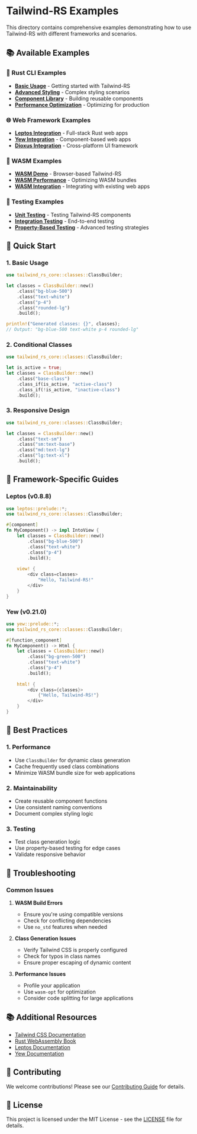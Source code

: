 # Tailwind-RS Examples

This directory contains comprehensive examples demonstrating how to use Tailwind-RS with different frameworks and scenarios.

## 📚 Available Examples

### 🦀 Rust CLI Examples
- **[Basic Usage](./basic-usage.md)** - Getting started with Tailwind-RS
- **[Advanced Styling](./advanced-styling.md)** - Complex styling scenarios
- **[Component Library](./component-library.md)** - Building reusable components
- **[Performance Optimization](./performance-optimization.md)** - Optimizing for production

### 🌐 Web Framework Examples
- **[Leptos Integration](./leptos-integration.md)** - Full-stack Rust web apps
- **[Yew Integration](./yew-integration.md)** - Component-based web apps
- **[Dioxus Integration](./dioxus-integration.md)** - Cross-platform UI framework

### 🎨 WASM Examples
- **[WASM Demo](./wasm-demo.md)** - Browser-based Tailwind-RS
- **[WASM Performance](./wasm-performance.md)** - Optimizing WASM bundles
- **[WASM Integration](./wasm-integration.md)** - Integrating with existing web apps

### 🧪 Testing Examples
- **[Unit Testing](./unit-testing.md)** - Testing Tailwind-RS components
- **[Integration Testing](./integration-testing.md)** - End-to-end testing
- **[Property-Based Testing](./property-based-testing.md)** - Advanced testing strategies

## 🚀 Quick Start

### 1. Basic Usage
```rust
use tailwind_rs_core::classes::ClassBuilder;

let classes = ClassBuilder::new()
    .class("bg-blue-500")
    .class("text-white")
    .class("p-4")
    .class("rounded-lg")
    .build();

println!("Generated classes: {}", classes);
// Output: "bg-blue-500 text-white p-4 rounded-lg"
```

### 2. Conditional Classes
```rust
use tailwind_rs_core::classes::ClassBuilder;

let is_active = true;
let classes = ClassBuilder::new()
    .class("base-class")
    .class_if(is_active, "active-class")
    .class_if(!is_active, "inactive-class")
    .build();
```

### 3. Responsive Design
```rust
use tailwind_rs_core::classes::ClassBuilder;

let classes = ClassBuilder::new()
    .class("text-sm")
    .class("sm:text-base")
    .class("md:text-lg")
    .class("lg:text-xl")
    .build();
```

## 📖 Framework-Specific Guides

### Leptos (v0.8.8)
```rust
use leptos::prelude::*;
use tailwind_rs_core::classes::ClassBuilder;

#[component]
fn MyComponent() -> impl IntoView {
    let classes = ClassBuilder::new()
        .class("bg-blue-500")
        .class("text-white")
        .class("p-4")
        .build();
    
    view! {
        <div class=classes>
            "Hello, Tailwind-RS!"
        </div>
    }
}
```

### Yew (v0.21.0)
```rust
use yew::prelude::*;
use tailwind_rs_core::classes::ClassBuilder;

#[function_component]
fn MyComponent() -> Html {
    let classes = ClassBuilder::new()
        .class("bg-green-500")
        .class("text-white")
        .class("p-4")
        .build();
    
    html! {
        <div class={classes}>
            {"Hello, Tailwind-RS!"}
        </div>
    }
}
```

## 🎯 Best Practices

### 1. Performance
- Use `ClassBuilder` for dynamic class generation
- Cache frequently used class combinations
- Minimize WASM bundle size for web applications

### 2. Maintainability
- Create reusable component functions
- Use consistent naming conventions
- Document complex styling logic

### 3. Testing
- Test class generation logic
- Use property-based testing for edge cases
- Validate responsive behavior

## 🔧 Troubleshooting

### Common Issues

1. **WASM Build Errors**
   - Ensure you're using compatible versions
   - Check for conflicting dependencies
   - Use `no_std` features when needed

2. **Class Generation Issues**
   - Verify Tailwind CSS is properly configured
   - Check for typos in class names
   - Ensure proper escaping of dynamic content

3. **Performance Issues**
   - Profile your application
   - Use `wasm-opt` for optimization
   - Consider code splitting for large applications

## 📚 Additional Resources

- [Tailwind CSS Documentation](https://tailwindcss.com/docs)
- [Rust WebAssembly Book](https://rustwasm.github.io/docs/book/)
- [Leptos Documentation](https://leptos.dev/)
- [Yew Documentation](https://yew.rs/)

## 🤝 Contributing

We welcome contributions! Please see our [Contributing Guide](../../CONTRIBUTING.md) for details.

## 📄 License

This project is licensed under the MIT License - see the [LICENSE](../../LICENSE) file for details.